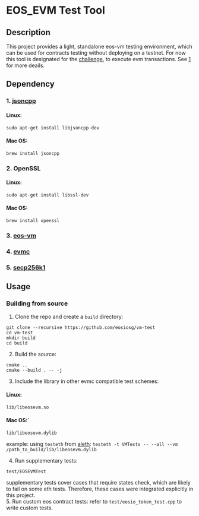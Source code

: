 # EOS_EVM Test Tool
## Description
This project provides a light, standalone eos-vm testing environment, which can be used for contracts testing without deploying on a testnet.
For now this tool is designated for the [challenge](https://github.com/eosiosg/eos-challenge), to execute evm transactions. See [1](https://eosio.devpost.com/) for more deails.

## Dependency
### 1. [jsoncpp](https://github.com/open-source-parsers/jsoncpp)  
#### Linux:  
`sudo apt-get install libjsoncpp-dev`
#### Mac OS:
`brew install jsoncpp`
### 2. OpenSSL  
#### Linux:  
`sudo apt-get install libssl-dev`
#### Mac OS:
`brew install openssl`

### 3. [eos-vm](https://github.com/EOSIO/eos-vm)
### 4. [evmc](https://github.com/ethereum/evmc)  
### 5. [secp256k1](https://github.com/cryptonomex/secp256k1-zkp.git)
## Usage

### Building from source
1. Clone the repo and create a ```build``` directory:
```
git clone --recursive https://github.com/eosiosg/vm-test
cd vm-test
mkdir build
cd build
```

2. Build the source:
```
cmake ..
cmake --build . -- -j
```


3. Include the library in other evmc compatible test schemes:
#### Linux:  
```
lib/libeosevm.so  
```
#### Mac OS:`
```
lib/libeosevm.dylib
```
example: 
using `testeth` from [aleth](https://github.com/ethereum/aleth):
`testeth -t VMTests -- --all --vm /path_to_build/lib/libeosevm.dylib`

4. Run supplementary tests:
```
test/EOSEVMTest  

```
supplementary tests cover cases that require states check, which are likely to fail on some eth tests. Therefore, these cases were integrated explicitly in this project.  
5.  Run custom eos contract tests:
refer to `test/eosio_token_test.cpp` to write custom tests.